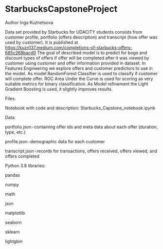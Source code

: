 # StarbucksCapstoneProject

Author Inga Kuznetsova

Data set provided by Starbucks for UDACITY students consists from customer profile, portfolio (offers description) and transcript (how offer was used by customer). 
It is published at https://kuzn137.medium.com/completions-of-starbucks-offers-685c268bacd0
The goal of described model is to predict for bogo and discount types of offers if offer will be completed after it was viewed by customer using customer and offer information 
provided in dataset. In Features Engineering we explore offers and customer predictors to use in the model. As model RandomForest Classifier is used to classify if customer will 
complete offer. ROC Area Under the Curve is used for scoring as very suitable metrics for binary classification. As Model refinement the Light Gradient Boosting is used, it 
slightly improves results. 

Files: 

Notebook with code and description: Starbucks_Capstone_notebook.ipynb 

Data:

portfolio.json - containing offer ids and meta data about each offer (duration, type, etc.)

profile.json - demographic data for each customer

transcript.json - records for transactions, offers received, offers viewed, and offers completed


Python 3.8 libraries:

pandas

numpy

math

json

matplotlib

seaborn

sklearn

lightgbm
